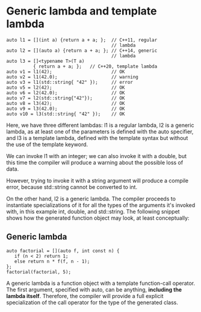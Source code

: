 # Generic lambda and template lambda
```
auto l1 = [](int a) {return a + a; };  // C++11, regular 
                                       // lambda
auto l2 = [](auto a) {return a + a; }; // C++14, generic 
                                       // lambda
auto l3 = []<typename T>(T a) 
          { return a + a; };   // C++20, template lambda
auto v1 = l1(42);                      // OK
auto v2 = l1(42.0);                    // warning
auto v3 = l1(std::string{ "42" });     // error
auto v5 = l2(42);                      // OK
auto v6 = l2(42.0);                    // OK
auto v7 = l2(std::string{"42"});       // OK
auto v8 = l3(42);                      // OK
auto v9 = l3(42.0);                    // OK
auto v10 = l3(std::string{ "42" });    // OK

```
Here, we have three different lambdas: l1 is a regular lambda, l2 is a generic lambda, as at least one of the parameters is defined with the auto specifier, and l3 is a template lambda, defined with the template syntax but without the use of the template keyword.

We can invoke l1 with an integer; we can also invoke it with a double, but this time the compiler will produce a warning about the possible loss of data. 

However, trying to invoke it with a string argument will produce a compile error, because std::string cannot be converted to int. 

On the other hand, l2 is a generic lambda. The compiler proceeds to instantiate specializations of it for all the types of the arguments it's invoked with, in this example int, double, and std::string. The following snippet shows how the generated function object may look, at least conceptually:

## Generic lambda
```
auto factorial = [](auto f, int const n) {
   if (n < 2) return 1;
   else return n * f(f, n - 1);
};
factorial(factorial, 5);
```
A generic lambda is a function object with a template function-call operator. The first argument, specified with auto, can be anything, **including the lambda itself**. Therefore, the compiler will provide a full explicit specialization of the call operator for the type of the generated class.